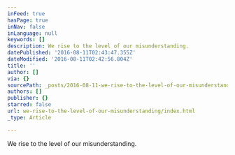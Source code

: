 ```yaml
---
inFeed: true
hasPage: true
inNav: false
inLanguage: null
keywords: []
description: We rise to the level of our misunderstanding.
datePublished: '2016-08-11T02:43:47.355Z'
dateModified: '2016-08-11T02:42:56.804Z'
title: ''
author: []
via: {}
sourcePath: _posts/2016-08-11-we-rise-to-the-level-of-our-misunderstanding.md
authors: []
publisher: {}
starred: false
url: we-rise-to-the-level-of-our-misunderstanding/index.html
_type: Article

---
```

We rise to the level of our misunderstanding.